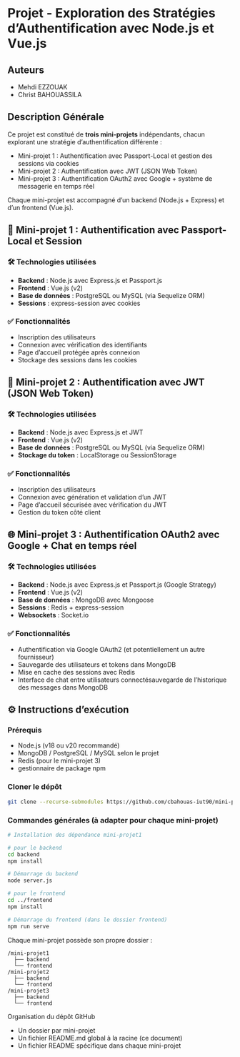 # Projet - Exploration des Stratégies d’Authentification avec Node.js et Vue.js

## Auteurs
- Mehdi EZZOUAK
- Christ BAHOUASSILA

## Description Générale
Ce projet est constitué de **trois mini-projets** indépendants, chacun explorant une stratégie d’authentification différente :
- Mini-projet 1 : Authentification avec Passport-Local et gestion des sessions via cookies
- Mini-projet 2 : Authentification avec JWT (JSON Web Token)
- Mini-projet 3 : Authentification OAuth2 avec Google + système de messagerie en temps réel

Chaque mini-projet est accompagné d’un backend (Node.js + Express) et d’un frontend (Vue.js).

## 🔐 Mini-projet 1 : Authentification avec Passport-Local et Session

### 🛠️ Technologies utilisées
- **Backend** : Node.js avec Express.js et Passport.js
- **Frontend** : Vue.js (v2)
- **Base de données** : PostgreSQL ou MySQL (via Sequelize ORM)
- **Sessions** : express-session avec cookies

### ✅ Fonctionnalités
- Inscription des utilisateurs
- Connexion avec vérification des identifiants
- Page d’accueil protégée après connexion
- Stockage des sessions dans les cookies

## 🔐 Mini-projet 2 : Authentification avec JWT (JSON Web Token)

### 🛠️ Technologies utilisées
- **Backend** : Node.js avec Express.js et JWT
- **Frontend** : Vue.js (v2)
- **Base de données** : PostgreSQL ou MySQL (via Sequelize ORM)
- **Stockage du token** : LocalStorage ou SessionStorage

### ✅ Fonctionnalités
- Inscription des utilisateurs
- Connexion avec génération et validation d’un JWT
- Page d’accueil sécurisée avec vérification du JWT
- Gestion du token côté client


## 🌐 Mini-projet 3 : Authentification OAuth2 avec Google + Chat en temps réel

### 🛠️ Technologies utilisées
- **Backend** : Node.js avec Express.js et Passport.js (Google Strategy)
- **Frontend** : Vue.js (v2)
- **Base de données** : MongoDB avec Mongoose
- **Sessions** : Redis + express-session
- **Websockets** : Socket.io

### ✅ Fonctionnalités
- Authentification via Google OAuth2 (et potentiellement un autre fournisseur)
- Sauvegarde des utilisateurs et tokens dans MongoDB
- Mise en cache des sessions avec Redis
- Interface de chat entre utilisateurs connectésauvegarde de l’historique des messages dans MongoDB


## ⚙️ Instructions d’exécution

### Prérequis
- Node.js (v18 ou v20 recommandé)
- MongoDB / PostgreSQL / MySQL selon le projet
- Redis (pour le mini-projet 3)
- gestionnaire de package npm

### Cloner le dépôt
```bash
git clone --recurse-submodules https://github.com/cbahouas-iut90/mini-projet3.git
```

### Commandes générales (à adapter pour chaque mini-projet)
```bash
# Installation des dépendance mini-projet1

# pour le backend
cd backend
npm install

# Démarrage du backend
node server.js

# pour le frontend
cd ../frontend
npm install

# Démarrage du frontend (dans le dossier frontend)
npm run serve
```

Chaque mini-projet possède son propre dossier :
```
/mini-projet1
  ├── backend
  └── frontend
/mini-projet2
  ├── backend
  └── frontend
/mini-projet3
  ├── backend
  └── frontend
```


 Organisation du dépôt GitHub
- Un dossier par mini-projet
- Un fichier README.md global à la racine (ce document)
- Un fichier README spécifique dans chaque mini-projet 
